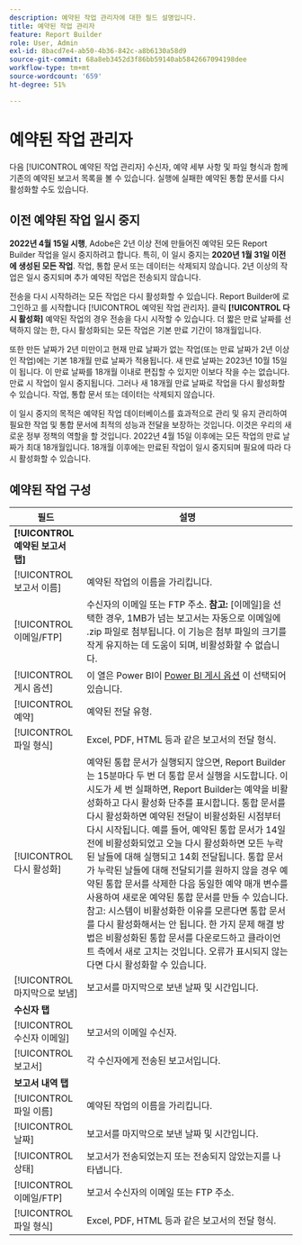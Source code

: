 ```yaml
---
description: 예약된 작업 관리자에 대한 필드 설명입니다.
title: 예약된 작업 관리자
feature: Report Builder
role: User, Admin
exl-id: 8bacd7e4-ab50-4b36-842c-a8b6130a58d9
source-git-commit: 68a8eb3452d3f86bb59140ab5842667094198dee
workflow-type: tm+mt
source-wordcount: '659'
ht-degree: 51%

---
```


# 예약된 작업 관리자

다음 [!UICONTROL 예약된 작업 관리자] 수신자, 예약 세부 사항 및 파일 형식과 함께 기존의 예약된 보고서 목록을 볼 수 있습니다. 실행에 실패한 예약된 통합 문서를 다시 활성화할 수도 있습니다.

## 이전 예약된 작업 일시 중지

**2022년 4월 15일 시행**, Adobe은 2년 이상 전에 만들어진 예약된 모든 Report Builder 작업을 일시 중지하려고 합니다. 특히, 이 일시 중지는 **2020년 1월 31일 이전에 생성된 모든 작업**. 작업, 통합 문서 또는 데이터는 삭제되지 않습니다. 2년 이상의 작업은 일시 중지되며 추가 예약된 작업은 전송되지 않습니다.

전송을 다시 시작하려는 모든 작업은 다시 활성화할 수 있습니다. Report Builder에 로그인하고 를 시작합니다 [!UICONTROL 예약된 작업 관리자]. 클릭 **[!UICONTROL 다시 활성화]** 예약된 작업의 경우 전송을 다시 시작할 수 있습니다. 더 짧은 만료 날짜를 선택하지 않는 한, 다시 활성화되는 모든 작업은 기본 만료 기간이 18개월입니다.

또한 만든 날짜가 2년 미만이고 현재 만료 날짜가 없는 작업(또는 만료 날짜가 2년 이상인 작업)에는 기본 18개월 만료 날짜가 적용됩니다. 새 만료 날짜는 2023년 10월 15일이 됩니다. 이 만료 날짜를 18개월 이내로 편집할 수 있지만 이보다 작을 수는 없습니다. 만료 시 작업이 일시 중지됩니다. 그러나 새 18개월 만료 날짜로 작업을 다시 활성화할 수 있습니다. 작업, 통합 문서 또는 데이터는 삭제되지 않습니다.

이 일시 중지의 목적은 예약된 작업 데이터베이스를 효과적으로 관리 및 유지 관리하여 필요한 작업 및 통합 문서에 최적의 성능과 전달을 보장하는 것입니다. 이것은 우리의 새로운 정부 정책의 역할을 할 것입니다. 2022년 4월 15일 이후에는 모든 작업의 만료 날짜가 최대 18개월입니다. 18개월 이후에는 만료된 작업이 일시 중지되며 필요에 따라 다시 활성화할 수 있습니다.

## 예약된 작업 구성

| 필드 | 설명 |
| --- | --- |
| **[!UICONTROL 예약된 보고서 탭]** |  |
| [!UICONTROL 보고서 이름] | 예약된 작업의 이름을 가리킵니다. |
| [!UICONTROL 이메일/FTP] | 수신자의 이메일 또는 FTP 주소. **참고:** [이메일]을 선택한 경우, 1MB가 넘는 보고서는 자동으로 이메일에 .zip 파일로 첨부됩니다. 이 기능은 첨부 파일의 크기를 작게 유지하는 데 도움이 되며, 비활성화할 수 없습니다. |
| [!UICONTROL 게시 옵션] | 이 열은 Power BI이 [Power BI 게시 옵션](https://experienceleague.adobe.com/docs/analytics/analyze/report-builder/publish-powerbi/power-bi.html) 이 선택되어 있습니다. |
| [!UICONTROL 예약] | 예약된 전달 유형. |
| [!UICONTROL 파일 형식] | Excel, PDF, HTML 등과 같은 보고서의 전달 형식. |
| [!UICONTROL 다시 활성화] | 예약된 통합 문서가 실행되지 않으면, Report Builder는 15분마다 두 번 더 통합 문서 실행을 시도합니다. 이 시도가 세 번 실패하면, Report Builder는 예약을 비활성화하고 다시 활성화 단추를 표시합니다. 통합 문서를 다시 활성화하면 예약된 전달이 비활성화된 시점부터 다시 시작됩니다.  예를 들어, 예약된 통합 문서가 14일 전에 비활성화되었고 오늘 다시 활성화하면 모든 누락된 날들에 대해 실행되고 14회 전달됩니다. 통합 문서가 누락된 날들에 대해 전달되기를 원하지 않을 경우 예약된 통합 문서를 삭제한 다음 동일한 예약 매개 변수를 사용하여 새로운 예약된 통합 문서를 만들 수 있습니다.   참고: 시스템이 비활성화한 이유를 모른다면 통합 문서를 다시 활성화해서는 안 됩니다. 한 가지 문제 해결 방법은 비활성화된 통합 문서를 다운로드하고 클라이언트 측에서 새로 고치는 것입니다. 오류가 표시되지 않는다면 다시 활성화할 수 있습니다. |
| [!UICONTROL 마지막으로 보냄] | 보고서를 마지막으로 보낸 날짜 및 시간입니다. |
| **수신자 탭** |  |
| [!UICONTROL 수신자 이메일] | 보고서의 이메일 수신자. |
| [!UICONTROL 보고서] | 각 수신자에게 전송된 보고서입니다. |
| **보고서 내역 탭** |  |
| [!UICONTROL 파일 이름] | 예약된 작업의 이름을 가리킵니다. |
| [!UICONTROL 날짜] | 보고서를 마지막으로 보낸 날짜 및 시간입니다. |
| [!UICONTROL 상태] | 보고서가 전송되었는지 또는 전송되지 않았는지를 나타냅니다. |
| [!UICONTROL 이메일/FTP] | 보고서 수신자의 이메일 또는 FTP 주소. |
| [!UICONTROL 파일 형식] | Excel, PDF, HTML 등과 같은 보고서의 전달 형식. |
